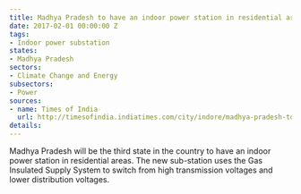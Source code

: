 ```yaml
---
title: Madhya Pradesh to have an indoor power station in residential areas
date: 2017-02-01 00:00:00 Z
tags:
- Indoor power substation
states:
- Madhya Pradesh
sectors:
- Climate Change and Energy
subsectors:
- Power
sources:
- name: Times of India
  url: http://timesofindia.indiatimes.com/city/indore/madhya-pradesh-to-have-its-first-high-tech-power-station-in-indore/articleshow/56835865.cms
details: 
---
```


Madhya Pradesh will be the third state in the country to have an indoor power station in residential areas. The new sub-station uses the Gas Insulated Supply System to switch from high transmission voltages and lower distribution voltages.
